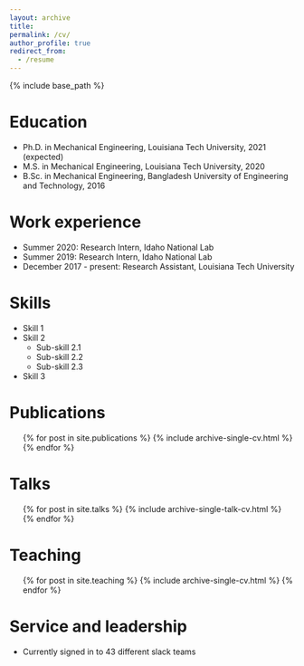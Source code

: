 ```yaml
---
layout: archive
title: 
permalink: /cv/
author_profile: true
redirect_from:
  - /resume
---
```


{% include base_path %}

Education
======
* Ph.D. in Mechanical Engineering, Louisiana Tech University, 2021 (expected)
* M.S. in Mechanical Engineering, Louisiana Tech University, 2020
* B.Sc. in Mechanical Engineering, Bangladesh University of Engineering and Technology, 2016

Work experience
======
* Summer 2020: Research Intern, Idaho National Lab
* Summer 2019: Research Intern, Idaho National Lab
* December 2017 - present: Research Assistant, Louisiana Tech University
  
Skills
======
* Skill 1
* Skill 2
  * Sub-skill 2.1
  * Sub-skill 2.2
  * Sub-skill 2.3
* Skill 3

Publications
======
  <ul>{% for post in site.publications %}
    {% include archive-single-cv.html %}
  {% endfor %}</ul>
  
Talks
======
  <ul>{% for post in site.talks %}
    {% include archive-single-talk-cv.html %}
  {% endfor %}</ul>
  
Teaching
======
  <ul>{% for post in site.teaching %}
    {% include archive-single-cv.html %}
  {% endfor %}</ul>
  
Service and leadership
======
* Currently signed in to 43 different slack teams
